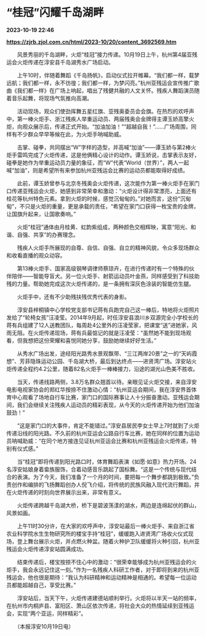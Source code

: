 # “桂冠”闪耀千岛湖畔

**2023-10-19 22:46**

**https://zjrb.zjol.com.cn/html/2023-10/20/content_3692569.htm**

　　风景秀丽的千岛湖畔，火炬“桂冠”接力传递。10月19日上午，杭州第4届亚残运会火炬传递在淳安县千岛湖秀水广场启动。

　　上午10时，伴随着舞蹈《千岛扬帆》，启动仪式拉开帷幕。“我们都一样，载梦远航；我们都一样，永不彷徨；我们都一样，为梦闪亮。”杭州亚残运会宣传推广歌曲《我们都一样》在广场上响起，唱出了残健共融的人文关怀。残疾人舞蹈演员随着音乐起舞，将现场气氛推向高潮。

　　活动现场，观众们使劲挥舞五星红旗、亚残奥委员会会旗。在热烈的欢呼声中，第一棒火炬手、浙江残疾人举重运动员、两届残奥会金牌得主谭玉娇高擎火炬，向观众展示后，传递正式开始。“加油加油！”“超越自我！”……广场周围，同样有不少群众早早等候在此，为火炬手呐喊助威。

　　击掌、碰拳，共同摆出“W”字样的造型，并高喊“加油”——谭玉娇与第2棒火炬手雷鸣完成了火炬传递，这是他俩精心设计的动作。谭玉娇说，击掌表示友好，碰拳是她作为举重运动员力量的象征，而“W”代表“World（世界）”，两人一起喊“加油”，则是希望所有来参加杭州亚残运会比赛的运动员都能取得好成绩。

　　此前，谭玉娇曾参与北京冬残奥会火炬传递，这次能作为第一棒火炬手在家门口传递亚残运会火炬，她感到非常荣幸和激动：“火炬设计得非常漂亮，上面还有桂花等杭州特色元素。拿到火炬的时候，感觉沉甸甸的。”对她而言，这份“沉甸甸”，不只是火炬的重量，更是承载的责任，“希望在家门口获得一枚宝贵的金牌，让国旗升起来，让国歌奏响。”

　　火炬“桂冠”通体由月桂黄、虹韵紫组成，两种颜色交相辉映，寓意“阳光、和谐、自强、共享”的办赛理念。

　　残疾人火炬手所展现的自尊、自信、自强、自立的精神风貌，令众多现场群众和收看直播的观众动容。

　　第13棒火炬手、国家高级钢琴调律师蔡琼卉，在进行传递时有一个特殊的伙伴陪伴——智能导盲犬。另一位火炬手、射箭运动员叶金燕，同样感受到了科技助残的力量。帮助她完成这次火炬传递的，是一条拥有深灰色涂装的智能仿生腿。

　　火炬手中，还有不少助残扶残优秀代表的身影。

　　淳安县梓桐镇中心学校党支部书记蒋有兵跑完自己这一棒后，特地将火炬照片发给了“轮椅女孩”汪凌莹。2014年9月起，时任淳安县浪川乡双源完全小学校长的蒋有兵组建了12人送教团队，每周赴4公里外的汪凌莹家，把课堂“送”进她家，风雨无阻。在火炬传递现场，蒋有兵最惦记的就是汪凌莹：“虽然她不能到现场观看，但我想把这份荣耀和喜悦同她分享，鼓励她继续好好生活。”

　　从秀水广场出发，途经阳光路秀水景观飘带、“三江两岸20景”之一的“天屿霞想”、芳菲隐珠运动公园、千岛湖大桥，最后到达终点——进贤湾广场。淳安站火炬传递全程约4.2公里，随着82名火炬手一棒棒接力，沿途的湖光山色美不胜收。

　　当天，传递线路两侧，3.8万名群众翘首以待。亲眼见证火炬交接，来自淳安电影电视家协会的郑红华按捺不住激动心情：“杭州亚运会期间，我在淳安界首体育中心观看了场地自行车比赛，家门口的国际赛事让人十分振奋激动。亚残运会期间，我们会继续关注残疾人运动员的精彩表现，从今天的火炬传递开始为他们加油鼓劲！”

　　“这是家门口的大事件，肯定不能错过。”淳安县居民李女士早上7时就到了火炬传递沿线的阳光路。不久前的杭州亚运会公路自行车比赛，她在同样的位置为运动员呐喊助威：“在同个地方接连见证杭州亚运会比赛和杭州亚残运会火炬传递，特别有仪式感。”

　　当“桂冠”即将传递到阳光路口时，体育舞蹈表演《如愿·如意》热力开场。24名淳安姑娘身着畲族服饰，合着动感音乐跳起了国标舞。“这是一个传统与现代结合的表演。为了今天，我们准备了一个月的时间，要把每一个舞步都跳到极致。”负责创作和编排的飞扬舞蹈创办人倪飞介绍，将传统的民族风融入现代流行舞蹈，并在火炬传递的时刻向世界展示出来，非常有意义。

　　火炬传递跨越千岛湖大桥，桥下是碧波荡漾的湖水，两边是连绵起伏的群山，风景如画。

　　上午11时30分许，在大家的欢呼声中，淳安站最后一棒火炬手、来自浙江省农业科学院水生生物研究所的楼宝手持“桂冠”，缓缓跑入进贤湾广场收火仪式现场，登上舞台展示火炬，并点燃火种盆。随着火种护卫队缓缓将火种引回，杭州亚残运会火炬传递淳安站圆满成功。

　　结束传递后，楼宝按捺不住心中的激动：“很荣幸能够成为杭州亚残运会的火炬手，我会永远记住这一刻。”作为一名残疾人科研工作者，对于即将到来的杭州亚残运会，他也很是期待：“我认为科研精神和运动精神是相通的。希望每一位运动员都能超越自己，享受比赛。”

　　淳安站后，当天下午，火炬传递建德站顺利举行。火炬将以半天一站的频率，在杭州市内桐庐县、富阳区、萧山区依次传递，将社会大众的热情延续到亚残运会，实现“两个亚运，同样精彩”。

　　（本报淳安10月19日电）